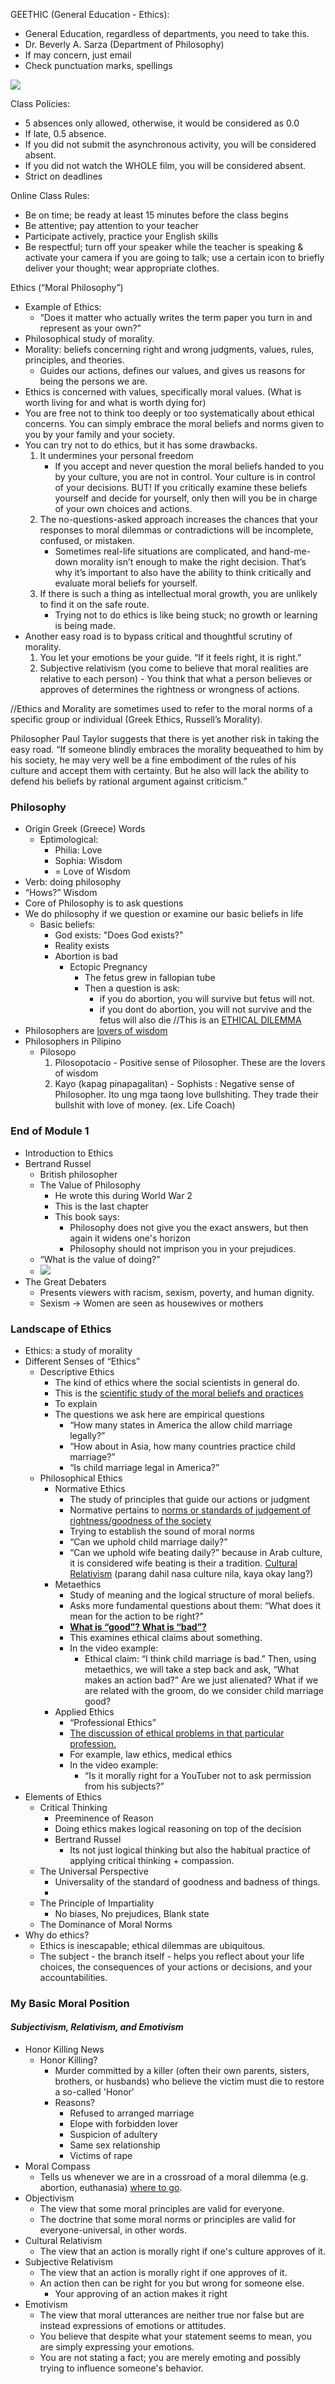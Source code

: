 
GEETHIC (General Education - Ethics):
- General Education, regardless of departments, you need to take this.
- Dr. Beverly A. Sarza (Department of Philosophy)
- If may concern, just email
- Check punctuation marks, spellings

![](https://lh7-rt.googleusercontent.com/docsz/AD_4nXcZ2j1K64gLoq_VKbq4yv5WIsS-I5ZwJ_coVHmRoXnc4WsiMapy2k3U6zGTRj8sTRmKjigds9jUjxScbcqRGxpPSWnQLTMLWMFfTyoPDw2WQXKE2VnEWGnTehpcvsk-iFspPrl9tw?key=tjJqtH1EjRgoRBOHBhjHuWbx)

Class Policies:
- 5 absences only allowed, otherwise, it would be considered as 0.0
- If late, 0.5 absence.
- If you did not submit the asynchronous activity, you will be considered absent.
- If you did not watch the WHOLE film, you will be considered absent.
- Strict on deadlines

Online Class Rules:
- Be on time; be ready at least 15 minutes before the class begins
- Be attentive; pay attention to your teacher
- Participate actively, practice your English skills
- Be respectful; turn off your speaker while the teacher is speaking & activate your camera if you are going to talk; use a certain icon to briefly deliver your thought; wear appropriate clothes.  

Ethics (“Moral Philosophy”)
- Example of Ethics:
	- “Does it matter who actually writes the term paper you turn in and represent as your own?”
- Philosophical study of morality.
- Morality: beliefs concerning right and wrong judgments, values, rules, principles, and theories.
	- Guides our actions, defines our values, and gives us reasons for being the persons we are.
- Ethics is concerned with values, specifically moral values. (What is worth living for and what is worth dying for)
- You are free not to think too deeply or too systematically about ethical concerns. You can simply embrace the moral beliefs and norms given to you by your family and your society.
- You can try not to do ethics, but it has some drawbacks.
	1. It undermines your personal freedom
		- If you accept and never question the moral beliefs handed to you by your culture, you are not in control. Your culture is in control of your decisions. BUT! If you critically examine these beliefs yourself and decide for yourself, only then will you be in charge of your own choices and actions.
	2. The no-questions-asked approach increases the chances that your responses to moral dilemmas or contradictions will be incomplete, confused, or mistaken.
		- Sometimes real-life situations are complicated, and hand-me-down morality isn’t enough to make the right decision. That’s why it’s important to also have the ability to think critically and evaluate moral beliefs for yourself.
	3.  If there is such a thing as intellectual moral growth, you are unlikely to find it on the safe route.
		-  Trying not to do ethics is like being stuck; no growth or learning is being made.
- Another easy road is to bypass critical and thoughtful scrutiny of morality.
	1. You let your emotions be your guide. “If it feels right, it is right.”
	2. Subjective relativism (you come to believe that moral realities are relative to each person) - You think that what a person believes or approves of determines the rightness or wrongness of actions.

//Ethics and Morality are sometimes used to refer to the moral norms of a specific group or individual (Greek Ethics, Russell’s Morality).

Philosopher Paul Taylor suggests that there is yet another risk in taking the easy road. “If someone blindly embraces the morality bequeathed to him by his society, he may very well be a fine embodiment of the rules of his culture and accept them with certainty. But he also will lack the ability to defend his beliefs by rational argument against criticism.”

### **Philosophy**
- Origin Greek (Greece) Words
	- Eptimological:
		- Philia: Love
		- Sophia: Wisdom 
		- = Love of Wisdom
- Verb: doing philosophy
- “Hows?” Wisdom
- Core of Philosophy is to ask questions
- We do philosophy if we question or examine our basic beliefs in life
	- Basic beliefs:
		- God exists: "Does God exists?"
		- Reality exists
		- Abortion is bad
			- Ectopic Pregnancy
				- The fetus grew in fallopian tube
				- Then a question is ask: 
					- if you do abortion, you will survive but fetus will not. 
					- if you dont do abortion, you will not survive and the fetus will also die
					//This is an <u>ETHICAL DILEMMA</u> 
- Philosophers are <u>lovers of wisdom</u> 
- Philosophers in Pilipino
	- Pilosopo
		1. Pilosopotacio - Positive sense of Pilosopher. These are the lovers of wisdom
		2. Kayo (kapag pinapagalitan) - Sophists : Negative sense of Philosopher. Ito ung mga taong love bullshiting. They trade their bullshit with love of money. (ex. Life Coach)

### **End of Module 1**
- Introduction to Ethics
- Bertrand Russel
	- British philosopher
	- The Value of Philosophy
		- He wrote this during World War 2
		- This is the last chapter
		- This book says:
			- Philosophy does not give you the exact answers, but then again it widens one's horizon
			- Philosophy should not imprison you in your prejudices.
	- “What is the value of doing?”
	- ![](https://lh7-rt.googleusercontent.com/docsz/AD_4nXcu8utp_bzRp5Uuzkf4MKTsRXl6J_dbdVcPi6AwnZsEOhZhRWEtwRl3DEXUK7Zydd66KiepKs0Igy9xj_Un9WBKtdhaABDcx9CvBDZtYg6tIr7XSO4II7t-UMxqlcVPKVOTX26iHA?key=tjJqtH1EjRgoRBOHBhjHuWbx)
- The Great Debaters
	- Presents viewers with racism, sexism, poverty, and human dignity.
	- Sexism -> Women are seen as housewives or mothers

### **Landscape of Ethics**
- Ethics: a study of morality
- Different Senses of “Ethics”
	- Descriptive Ethics
		- The kind of ethics where the social scientists in general do.
		- This is the <u>scientific study of the moral beliefs and practices</u>
		- To explain
		- The questions we ask here are empirical questions
			- “How many states in America the allow child marriage legally?”
			- “How about in Asia, how many countries practice child marriage?”
			- “Is child marriage legal in America?”
	- Philosophical Ethics
		- Normative Ethics
			- The study of principles that guide our actions or judgment
			- Normative pertains to <u>norms or standards of judgement of rightness/goodness of the society</u>
			- Trying to establish the sound of moral norms
			- “Can we uphold child marriage daily?”
			- “Can we uphold wife beating daily?” because in Arab culture, it is considered wife beating is their a tradition. <u>Cultural Relativism</u> (parang dahil nasa culture nila, kaya okay lang?)
		- Metaethics
			- Study of meaning and the logical structure of moral beliefs.
			- Asks more fundamental questions about them: “What does it mean for the action to be right?”
			- <u>**What is “good”? What is “bad”?**</u>
			- This examines ethical claims about something.
			- In the video example:
				- Ethical claim: “I think child marriage is bad.” Then, using metaethics, we will take a step back and ask, “What makes an action bad?” Are we just alienated? What if we are related with the groom, do we consider child marriage good?
		- Applied Ethics
			- “Professional Ethics”
			- <u>The discussion of ethical problems in that particular profession.</u>
			- For example, law ethics, medical ethics
			- In the video example:
				- “Is it morally right for a YouTuber not to ask permission from his subjects?”
- Elements of Ethics
	- Critical Thinking
		- Preeminence of Reason
		- Doing ethics makes logical reasoning on top of the decision
		- Bertrand Russel
			- Its not just logical thinking but also the habitual practice of applying critical thinking + compassion.
	- The Universal Perspective
		- Universality of the standard of goodness and badness of things.
		- 
	- The Principle of Impartiality
		- No biases, No prejudices, Blank state
	- The Dominance of Moral Norms
- Why do ethics?
	- Ethics is inescapable; ethical dilemmas are ubiquitous.
	- The subject - the branch itself - helps you reflect about your life choices, the consequences of your actions or decisions, and your accountabilities.

### **My Basic Moral Position**
#### *Subjectivism, Relativism, and Emotivism*
- Honor Killing News
	- Honor Killing?
		- Murder committed by a killer (often their own parents, sisters, brothers, or husbands) who believe the victim must die to restore a so-called 'Honor'
		- Reasons?
			- Refused to arranged marriage
			- Elope with forbidden lover
			- Suspicion of adultery
			- Same sex relationship
			- Victims of rape
- Moral Compass
	- Tells us whenever we are in a crossroad of a moral dilemma (e.g. abortion, euthanasia) <u>where to go</u>.
- Objectivism
	- The view that some moral principles are valid for everyone.
	- The doctrine that some moral norms or principles are valid for everyone-universal, in other words.
- Cultural Relativism
	- The view that an action is morally right if one's culture approves of it.
- Subjective Relativism
	- The view that an action is morally right if one approves of it.
	- An action then can be right for you but wrong for someone else.
		- Your approving of an action makes it right
- Emotivism
	- The view that moral utterances are neither true nor false but are instead expressions of emotions or attitudes.
	- You believe that despite what your statement seems to mean, you are simply expressing your emotions.
	- You are not stating a fact; you are merely emoting and possibly trying to influence someone's behavior.
